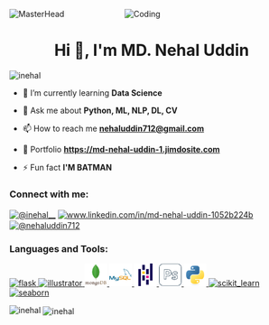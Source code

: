 ![MasterHead](https://static.vecteezy.com/system/resources/previews/001/759/768/non_2x/data-scientist-word-banner-vector.jpg)
<img align="right" alt="Coding" width="300" src="https://cdn.dribbble.com/users/926537/screenshots/4502924/python-2.gif">
<h1 align="center">Hi 👋, I'm MD. Nehal Uddin</h1>
<p align="left"> <img src="https://komarev.com/ghpvc/?username=inehal&label=Profile%20views&color=0e75b6&style=flat" alt="inehal" /> </p>

- 🌱 I’m currently learning **Data Science**

- 💬 Ask me about **Python, ML, NLP, DL, CV**

- 📫 How to reach me **nehaluddin712@gmail.com**

- 💼 Portfolio **https://md-nehal-uddin-1.jimdosite.com**

- ⚡ Fun fact **I'M BATMAN**

<h3 align="left">Connect with me:</h3>
<p align="left">
<a href="https://twitter.com/@inehal__" target="blank"><img align="center" src="https://raw.githubusercontent.com/rahuldkjain/github-profile-readme-generator/master/src/images/icons/Social/twitter.svg" alt="@inehal__" height="30" width="40" /></a>
<a href="https://linkedin.com/in/md-nehal-uddin-1052b224b" target="blank"><img align="center" src="https://raw.githubusercontent.com/rahuldkjain/github-profile-readme-generator/master/src/images/icons/Social/linked-in-alt.svg" alt="www.linkedin.com/in/md-nehal-uddin-1052b224b" height="30" width="40" /></a>
<a href="https://www.hackerrank.com/nehaluddin712" target="blank"><img align="center" src="https://raw.githubusercontent.com/rahuldkjain/github-profile-readme-generator/master/src/images/icons/Social/hackerrank.svg" alt="@nehaluddin712" height="30" width="40" /></a>
</p>

<h3 align="left">Languages and Tools:</h3>
<p align="left"> <a href="https://flask.palletsprojects.com/" target="_blank" rel="noreferrer"> <img src="https://www.vectorlogo.zone/logos/pocoo_flask/pocoo_flask-icon.svg" alt="flask" width="40" height="40"/> </a> <a href="https://www.adobe.com/in/products/illustrator.html" target="_blank" rel="noreferrer"> <img src="https://www.vectorlogo.zone/logos/adobe_illustrator/adobe_illustrator-icon.svg" alt="illustrator" width="40" height="40"/> </a> <a href="https://www.mongodb.com/" target="_blank" rel="noreferrer"> <img src="https://raw.githubusercontent.com/devicons/devicon/master/icons/mongodb/mongodb-original-wordmark.svg" alt="mongodb" width="40" height="40"/> </a> <a href="https://www.mysql.com/" target="_blank" rel="noreferrer"> <img src="https://raw.githubusercontent.com/devicons/devicon/master/icons/mysql/mysql-original-wordmark.svg" alt="mysql" width="40" height="40"/> </a> <a href="https://pandas.pydata.org/" target="_blank" rel="noreferrer"> <img src="https://raw.githubusercontent.com/devicons/devicon/2ae2a900d2f041da66e950e4d48052658d850630/icons/pandas/pandas-original.svg" alt="pandas" width="40" height="40"/> </a> <a href="https://www.photoshop.com/en" target="_blank" rel="noreferrer"> <img src="https://raw.githubusercontent.com/devicons/devicon/master/icons/photoshop/photoshop-line.svg" alt="photoshop" width="40" height="40"/> </a> <a href="https://www.python.org" target="_blank" rel="noreferrer"> <img src="https://raw.githubusercontent.com/devicons/devicon/master/icons/python/python-original.svg" alt="python" width="40" height="40"/> </a> <a href="https://scikit-learn.org/" target="_blank" rel="noreferrer"> <img src="https://upload.wikimedia.org/wikipedia/commons/0/05/Scikit_learn_logo_small.svg" alt="scikit_learn" width="40" height="40"/> </a> <a href="https://seaborn.pydata.org/" target="_blank" rel="noreferrer"> <img src="https://seaborn.pydata.org/_images/logo-mark-lightbg.svg" alt="seaborn" width="40" height="40"/> </a> </p>

<p><img align="left" src="https://github-readme-stats.vercel.app/api/top-langs?username=inehal&show_icons=true&locale=en&layout=compact" alt="inehal" /></p>

<p>&nbsp;<img align="center" src="https://github-readme-stats.vercel.app/api?username=inehal&show_icons=true&locale=en" alt="inehal" /></p>
